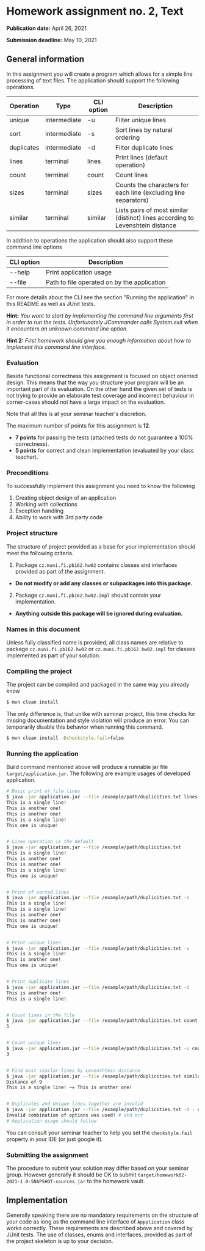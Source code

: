 Homework assignment no. 2, Text
====================================

**Publication date:**  April 26, 2021

**Submission deadline:** May 10, 2021

General information
-------------------
In this assignment you will create a program which allows for a simple line processing of text files.
The application should support the following operations.


| Operation | Type | CLI option | Description |
| ------ | ------ | ------ | ------ |
| unique | intermediate | -u | Filter unique lines |
| sort | intermediate | -s | Sort lines by natural ordering |
| duplicates | intermediate | -d | Filter duplicate lines |
| lines | terminal | lines | Print lines (default operation) |
| count | terminal | count | Count lines |
| sizes | terminal | sizes | Counts the characters for each line (excluding line separators)|
| similar | terminal | similar | Lists pairs of most similar (distinct) lines according to Levenshtein distance |

In addition to operations the application should also support these command line options

| CLI option | Description |
| ------ | ------ |
| --help | Print application usage |
| --file | Path to file operated on by the application |

For more details about the CLI see the section "Running the application" in this README as well as JUnit tests.

**Hint:** *You want to start by implementing the command line arguments first in order to run the tests. Unfortunately JCommander calls System.exit when it encounters an unknown command line option.*

**Hint 2:** *First homework should give you enough information about how to implement this command line interface.*

### Evaluation
Beside functional correctness this assignment is focused on object oriented design.
This means that the way you structure your program will be an important part of its evaluation.
On the other hand the given set of tests is not trying to provide an elaborate test coverage and incorrect behaviour in corner-cases should not have a large impact on the evaluation.

Note that all this is at your seminar teacher's discretion.

The maximum number of points for this assignment is **12**.

- **7 points** for passing the tests (attached tests do not guarantee a 100% correctness).
- **5 points** for correct and clean implementation (evaluated by your class teacher).

### Preconditions
To successfully implement this assignment you need to know the following

1. Creating object design of an application
2. Working with collections
3. Exception handling
4. Ability to work with 3rd party code

### Project structure
The structure of project provided as a base for your implementation should meet the following criteria.

1. Package ```cz.muni.fi.pb162.hw02``` contains classes and interfaces provided as part of the assignment.
  - **Do not modify or add any classes or subpackages into this package.**
2. Package  ```cz.muni.fi.pb162.hw02.impl``` should contain your implementation.
  - **Anything outside this package will be ignored during evaluation.**

### Names in this document
Unless fully classified name is provided, all class names are relative to  package ```cz.muni.fi.pb162.hw02``` or ```cz.muni.fi.pb162.hw02.impl``` for classes implemented as part of your solution.


### Compiling the project
The project can be compiled and packaged in the same way you already know

```bash
$ mvn clean install
```

The only difference is, that unlike with seminar project, this time checks for missing documentation and style violation will produce an error.
You can temporarily disable this behavior when running this command.

```bash
$ mvn clean install -Dcheckstyle.fail=false
```

### Running the application
Build command mentioned above will produce a runnable jar file ``target/application.jar``.
The following are example usages of developed application.

```bash
# Basic print of file lines
$ java -jar application.jar --file /example/path/duplicities.txt lines
This is a single line!
This is another one!
This is another one!
This is a single line!
This one is unique!


# Lines operation is the default
$ java -jar application.jar --file /example/path/duplicities.txt
This is a single line!
This is another one!
This is another one!
This is a single line!
This one is unique!


# Print of sorted lines
$ java -jar application.jar --file /example/path/duplicities.txt -s
This is a single line!
This is a single line!
This is another one!
This is another one!
This one is unique!


# Print unique lines
$ java -jar application.jar --file /example/path/duplicities.txt -u
This is a single line!
This is another one!
This one is unique!


# Print duplicate lines
$ java -jar application.jar --file /example/path/duplicities.txt -d
This is another one!
This is a single line!


# Count lines in the file
$ java -jar application.jar --file /example/path/duplicities.txt count
5


# Count unique lines
$ java -jar application.jar --file /example/path/duplicities.txt -u count
3


# Find most similar lines by Levenshtein distance
$ java -jar application.jar --file /example/path/duplicities.txt similar
Distance of 9
This is a single line! ~= This is another one!


# Duplicates and Unique lines together are invalid
$ java -jar application.jar --file /example/path/duplicities.txt -d - u
Invalid combination of options was used! # std err
# Application usage should follow
```


You can consult your seminar teacher to help you set the ```checkstyle.fail``` property in your IDE (or just google it).

### Submitting the assignment
The procedure to submit your solution may differ based on your seminar group. However generally it should be OK to submit ```target/homework02-2021-1.0-SNAPSHOT-sources.jar``` to the homework vault.

## Implementation
Generally speaking there are no mandatory requirements on the structure of your code as long as the command line interface of ```Appplication``` class works correctly.
These requirements are described above and covered by JUnit tests.
The use of classes, enums and interfaces, provided as part of the project skeleton is up to your decision.
